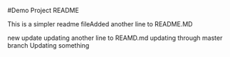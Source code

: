 #Demo Project README

This is a simpler readme fileAdded another line to README.MD

new update
updating another line to REAMD.md
updating through master branch 
Updating something

